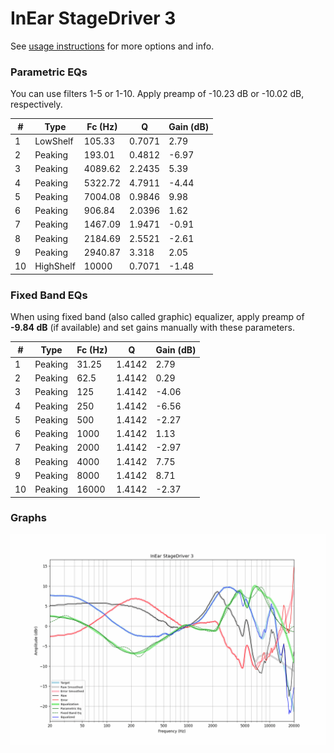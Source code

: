 # InEar StageDriver 3
See [usage instructions](https://github.com/jaakkopasanen/AutoEq#usage) for more options and info.

### Parametric EQs
You can use filters 1-5 or 1-10. Apply preamp of -10.23 dB or -10.02 dB, respectively.

|   # | Type      |   Fc (Hz) |      Q |   Gain (dB) |
|-----|-----------|-----------|--------|-------------|
|   1 | LowShelf  |    105.33 | 0.7071 |        2.79 |
|   2 | Peaking   |    193.01 | 0.4812 |       -6.97 |
|   3 | Peaking   |   4089.62 | 2.2435 |        5.39 |
|   4 | Peaking   |   5322.72 | 4.7911 |       -4.44 |
|   5 | Peaking   |   7004.08 | 0.9846 |        9.98 |
|   6 | Peaking   |    906.84 | 2.0396 |        1.62 |
|   7 | Peaking   |   1467.09 | 1.9471 |       -0.91 |
|   8 | Peaking   |   2184.69 | 2.5521 |       -2.61 |
|   9 | Peaking   |   2940.87 | 3.318  |        2.05 |
|  10 | HighShelf |  10000    | 0.7071 |       -1.48 |

### Fixed Band EQs
When using fixed band (also called graphic) equalizer, apply preamp of **-9.84 dB** (if available) and set gains manually with these parameters.

|   # | Type    |   Fc (Hz) |      Q |   Gain (dB) |
|-----|---------|-----------|--------|-------------|
|   1 | Peaking |     31.25 | 1.4142 |        2.79 |
|   2 | Peaking |     62.5  | 1.4142 |        0.29 |
|   3 | Peaking |    125    | 1.4142 |       -4.06 |
|   4 | Peaking |    250    | 1.4142 |       -6.56 |
|   5 | Peaking |    500    | 1.4142 |       -2.27 |
|   6 | Peaking |   1000    | 1.4142 |        1.13 |
|   7 | Peaking |   2000    | 1.4142 |       -2.97 |
|   8 | Peaking |   4000    | 1.4142 |        7.75 |
|   9 | Peaking |   8000    | 1.4142 |        8.71 |
|  10 | Peaking |  16000    | 1.4142 |       -2.37 |

### Graphs
![](./InEar%20StageDriver%203.png)
